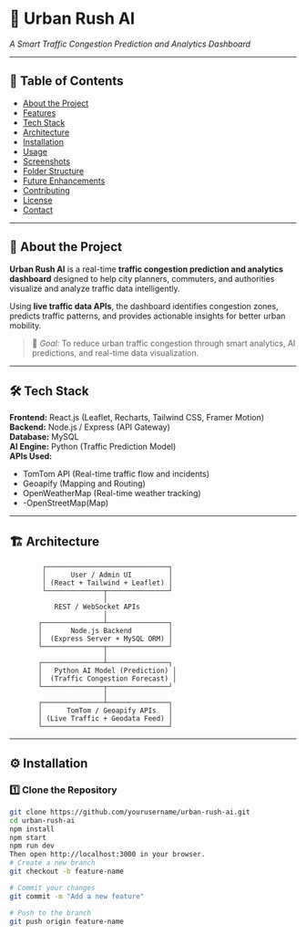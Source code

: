 # 🚦 Urban Rush AI  
_A Smart Traffic Congestion Prediction and Analytics Dashboard_

---

## 📝 Table of Contents
- [About the Project](#about-the-project)
- [Features](#features)
- [Tech Stack](#tech-stack)
- [Architecture](#architecture)
- [Installation](#installation)
- [Usage](#usage)
- [Screenshots](#screenshots)
- [Folder Structure](#folder-structure)
- [Future Enhancements](#future-enhancements)
- [Contributing](#contributing)
- [License](#license)
- [Contact](#contact)

---

## 🧠 About the Project  
**Urban Rush AI** is a real-time **traffic congestion prediction and analytics dashboard** designed to help city planners, commuters, and authorities visualize and analyze traffic data intelligently.  

Using **live traffic data APIs**, the dashboard identifies congestion zones, predicts traffic patterns, and provides actionable insights for better urban mobility.  

> 🎯 _Goal:_ To reduce urban traffic congestion through smart analytics, AI predictions, and real-time data visualization.
 
---

## 🛠 Tech Stack  

**Frontend:** React.js (Leaflet, Recharts, Tailwind CSS, Framer Motion)  
**Backend:** Node.js / Express (API Gateway)  
**Database:** MySQL  
**AI Engine:** Python (Traffic Prediction Model)  
**APIs Used:**  
- TomTom API (Real-time traffic flow and incidents)  
- Geoapify (Mapping and Routing)
- OpenWeatherMap (Real-time weather tracking)
- -OpenStreetMap(Map)

---

## 🏗 Architecture  

            ┌──────────────────────────────┐
            │      User / Admin UI         │
            │ (React + Tailwind + Leaflet) │
            └──────────────┬───────────────┘
                           │
               REST / WebSocket APIs
                           │
           ┌───────────────┴───────────────┐
           │       Node.js Backend         │
           │  (Express Server + MySQL ORM) │
           └───────────────┬───────────────┘
                           │
           ┌───────────────┴───────────────┐
           │   Python AI Model (Prediction) │
           │  (Traffic Congestion Forecast) │
           └───────────────┬───────────────┘
                           │
           ┌───────────────┴───────────────┐
           │      TomTom / Geoapify APIs   │
           │ (Live Traffic + Geodata Feed) │
           └───────────────────────────────┘

---

## ⚙️ Installation  

### 1️⃣ Clone the Repository  
```bash
git clone https://github.com/yourusername/urban-rush-ai.git
cd urban-rush-ai
npm install
npm start
npm run dev
Then open http://localhost:3000 in your browser.
# Create a new branch
git checkout -b feature-name

# Commit your changes
git commit -m "Add a new feature"

# Push to the branch
git push origin feature-name


